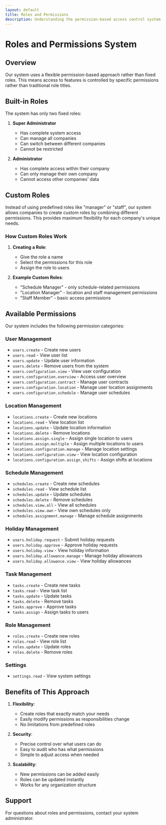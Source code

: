 ```yaml
---
layout: default
title: Roles and Permissions
description: Understanding the permission-based access control system
---
```


# Roles and Permissions System

## Overview

Our system uses a flexible permission-based approach rather than fixed roles. This means access to features is controlled by specific permissions rather than traditional role titles.

## Built-in Roles

The system has only two fixed roles:

1. **Super Administrator**

   - Has complete system access
   - Can manage all companies
   - Can switch between different companies
   - Cannot be restricted

2. **Administrator**
   - Has complete access within their company
   - Can only manage their own company
   - Cannot access other companies' data

## Custom Roles

Instead of using predefined roles like "manager" or "staff", our system allows companies to create custom roles by combining different permissions. This provides maximum flexibility for each company's unique needs.

### How Custom Roles Work

1. **Creating a Role**:

   - Give the role a name
   - Select the permissions for this role
   - Assign the role to users

2. **Example Custom Roles**:
   - "Schedule Manager" - only schedule-related permissions
   - "Location Manager" - location and staff management permissions
   - "Staff Member" - basic access permissions

## Available Permissions

Our system includes the following permission categories:

### User Management

- `users.create` - Create new users
- `users.read` - View user list
- `users.update` - Update user information
- `users.delete` - Remove users from the system
- `users.configuration.view` - View user configuration
- `users.configuration.overview` - Access user overview
- `users.configuration.contract` - Manage user contracts
- `users.configuration.location` - Manage user location assignments
- `users.configuration.schedule` - Manage user schedules

### Location Management

- `locations.create` - Create new locations
- `locations.read` - View location list
- `locations.update` - Update location information
- `locations.delete` - Remove locations
- `locations.assign.single` - Assign single location to users
- `locations.assign.multiple` - Assign multiple locations to users
- `locations.configuration.manage` - Manage location settings
- `locations.configuration.view` - View location configuration
- `locations.configuration.assign_shifts` - Assign shifts at locations

### Schedule Management

- `schedules.create` - Create new schedules
- `schedules.read` - View schedule list
- `schedules.update` - Update schedules
- `schedules.delete` - Remove schedules
- `schedules.view.all` - View all schedules
- `schedules.view.own` - View own schedules only
- `schedules.assignment.manage` - Manage schedule assignments

### Holiday Management

- `users.holiday.request` - Submit holiday requests
- `users.holiday.approve` - Approve holiday requests
- `users.holiday.view` - View holiday information
- `users.holiday.allowance.manage` - Manage holiday allowances
- `users.holiday.allowance.view` - View holiday allowances

### Task Management

- `tasks.create` - Create new tasks
- `tasks.read` - View task list
- `tasks.update` - Update tasks
- `tasks.delete` - Remove tasks
- `tasks.approve` - Approve tasks
- `tasks.assign` - Assign tasks to users

### Role Management

- `roles.create` - Create new roles
- `roles.read` - View role list
- `roles.update` - Update roles
- `roles.delete` - Remove roles

### Settings

- `settings.read` - View system settings

## Benefits of This Approach

1. **Flexibility**:

   - Create roles that exactly match your needs
   - Easily modify permissions as responsibilities change
   - No limitations from predefined roles

2. **Security**:

   - Precise control over what users can do
   - Easy to audit who has what permissions
   - Simple to adjust access when needed

3. **Scalability**:
   - New permissions can be added easily
   - Roles can be updated instantly
   - Works for any organization structure

## Support

For questions about roles and permissions, contact your system administrator.
